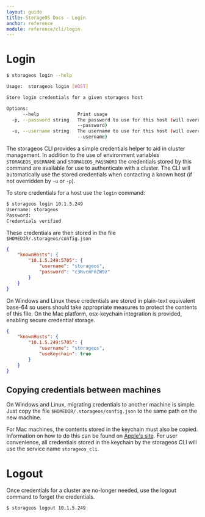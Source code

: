 ```yaml
---
layout: guide
title: StorageOS Docs - Login
anchor: reference
module: reference/cli/login
---
```


# Login

```bash
$ storageos login --help

Usage:	storageos login [HOST]

Store login credentials for a given storageos host

Options:
      --help              Print usage
  -p, --password string   The password to use for this host (will override value of the global option
                          --password)
  -u, --username string   The username to use for this host (will override value of the global option
                          --username)

```

The storageos CLI provides a simple credentials helper to aid in cluster management.
In addition to the use of environment variables `STORAGEOS_USERNAME` and `STORAGEOS_PASSWORD` the credentials stored by this command are available for use to authenticate with a cluster.
The CLI will automatically use the stored credentials when contacting a known host (if not overridden by `-u` or `-p`).

To store credentials for a host use the `login` command:

```bash
$ storageos login 10.1.5.249
Username: storageos
Password:
Credentials verified
```

These credentials are then stored in the file `$HOMEDIR/.storageos/config.json`

```json
{
	"knownHosts": {
		"10.1.5.249:5705": {
			"username": "storageos",
			"password": "c3RvcmFnZW9z"
		}
	}
}
```

On Windows and Linux these credentials are stored in plain-text equivalent base-64 so users should take appropriate measures to protect the contents of this file.
On the Mac platform, osx-keychain integration is provided, enabling secure credential storage.

```json
{
	"knownHosts": {
		"10.1.5.249:5705": {
			"username": "storageos",
			"useKeychain": true
		}
	}
}
```

## Copying credentials between machines

On Windows and Linux, migrating credentials to another machine is simple. Just copy the file `$HOMEDIR/.storageos/config.json` to the same path on the new machine.

For Mac machines, the contents stored in the keychain must also be copied. Information on how to do this can be found on [Apple's site](https://support.apple.com/kb/PH20120?locale=en_US).
For user convenience, all credentials stored in the keychain by the storageos CLI will use the service name `storageos_cli`.

# Logout

Once credentials for a cluster are no-longer needed, use the logout command to forget the credentials.

```bash
$ storageos logout 10.1.5.249
```

